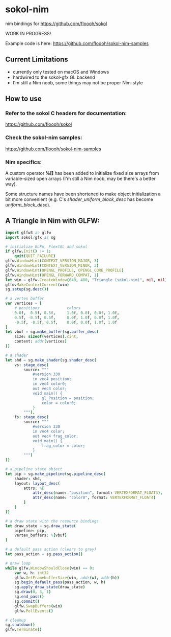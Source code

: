 # sokol-nim
nim bindings for https://github.com/floooh/sokol

WORK IN PROGRESS!

Example code is here: https://github.com/floooh/sokol-nim-samples

## Current Limitations

- currently only tested on macOS and Windows
- hardwired to the sokol-gfx GL backend
- I'm still a Nim noob, some things may not be proper Nim-style

## How to use

### Refer to the sokol C headers for documentation:

https://github.com/floooh/sokol

### Check the sokol-nim samples:

https://github.com/floooh/sokol-nim-samples

### Nim specifics:

A custom operator **%[]** has been added to initialize
fixed size arrays from variable-sized open arrays (I'm still a
Nim noob, may be there's a better way).

Some structure names have been shortened to make object initialization
a bit more convenient (e.g. C's _shader_uniform_block_desc_ has
become _uniform_block_desc_).

## A Triangle in Nim with GLFW:

```nim
import glfw3 as glfw
import sokol/gfx as sg

# initialize GLFW, FlextGL and sokol
if glfw.Init() != 1:
    quit(QUIT_FAILURE)
glfw.WindowHint(CONTEXT_VERSION_MAJOR, 3)
glfw.WindowHint(CONTEXT_VERSION_MINOR, 3)
glfw.WindowHint(OPENGL_PROFILE, OPENGL_CORE_PROFILE)
glfw.WindowHint(OPENGL_FORWARD_COMPAT, 1)
let win = glfw.CreateWindow(640, 480, "Triangle (sokol-nim)", nil, nil)
glfw.MakeContextCurrent(win)
sg.setup(sg.desc())

# a vertex buffer
var vertices = [
    # positions            colors
    0.0f,  0.5f, 0.5f,     1.0f, 0.0f, 0.0f, 1.0f,
    0.5f, -0.5f, 0.5f,     0.0f, 1.0f, 0.0f, 1.0f,
    -0.5f, -0.5f, 0.5f,    0.0f, 0.0f, 1.0f, 1.0f     
]
let vbuf = sg.make_buffer(sg.buffer_desc(
    size: sizeof(vertices).cint,
    content: addr(vertices)
))

# a shader
let shd = sg.make_shader(sg.shader_desc(
    vs: stage_desc(
        source: """
            #version 330
            in vec4 position;
            in vec4 color0;
            out vec4 color;
            void main() {
                gl_Position = position;
                color = color0;
            }
        """),
    fs: stage_desc(
        source: """
            #version 330
            in vec4 color;
            out vec4 frag_color;
            void main() {
                frag_color = color;
            }
        """)
))

# a pipeline state object
let pip = sg.make_pipeline(sg.pipeline_desc(
    shader: shd,
    layout: layout_desc(
        attrs: %[
            attr_desc(name: "position", format: VERTEXFORMAT_FLOAT3),
            attr_desc(name: "color0", format: VERTEXFORMAT_FLOAT4)
        ]
    )
))

# a draw state with the resource bindings
let draw_state = sg.draw_state(
    pipeline: pip,
    vertex_buffers: %[vbuf]
)

# a default pass action (clears to grey)
let pass_action = sg.pass_action()

# draw loop
while glfw.WindowShouldClose(win) == 0:
    var w, h: int32
    glfw.GetFramebufferSize(win, addr(w), addr(h))
    sg.begin_default_pass(pass_action, w, h)
    sg.apply_draw_state(draw_state)
    sg.draw(0, 3, 1)
    sg.end_pass()
    sg.commit()
    glfw.SwapBuffers(win)
    glfw.PollEvents()

# cleanup
sg.shutdown()
glfw.Terminate()
```